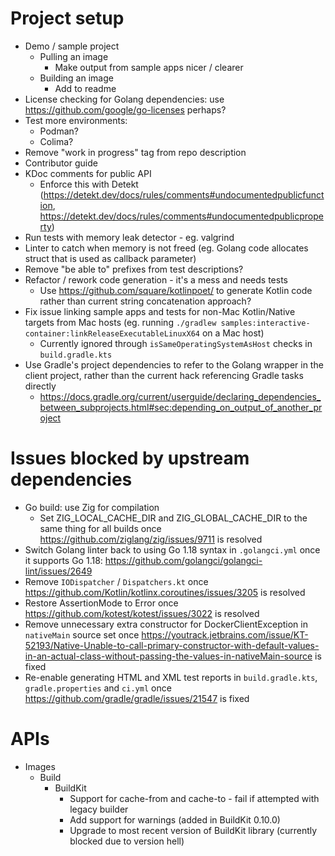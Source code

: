 # Project setup

* Demo / sample project
  * Pulling an image
    * Make output from sample apps nicer / clearer
  * Building an image
    * Add to readme
* License checking for Golang dependencies: use https://github.com/google/go-licenses perhaps?
* Test more environments:
  * Podman?
  * Colima?
* Remove "work in progress" tag from repo description
* Contributor guide
* KDoc comments for public API
  * Enforce this with Detekt (https://detekt.dev/docs/rules/comments#undocumentedpublicfunction, https://detekt.dev/docs/rules/comments#undocumentedpublicproperty)
* Run tests with memory leak detector - eg. valgrind
* Linter to catch when memory is not freed (eg. Golang code allocates struct that is used as callback parameter)
* Remove "be able to" prefixes from test descriptions?
* Refactor / rework code generation - it's a mess and needs tests
  * Use https://github.com/square/kotlinpoet/ to generate Kotlin code rather than current string concatenation approach?
* Fix issue linking sample apps and tests for non-Mac Kotlin/Native targets from Mac hosts (eg. running `./gradlew samples:interactive-container:linkReleaseExecutableLinuxX64` on a Mac host)
  * Currently ignored through `isSameOperatingSystemAsHost` checks in `build.gradle.kts`
* Use Gradle's project dependencies to refer to the Golang wrapper in the client project, rather than the current hack referencing Gradle tasks directly
  * https://docs.gradle.org/current/userguide/declaring_dependencies_between_subprojects.html#sec:depending_on_output_of_another_project

# Issues blocked by upstream dependencies

* Go build: use Zig for compilation
  * Set ZIG_LOCAL_CACHE_DIR and ZIG_GLOBAL_CACHE_DIR to the same thing for all builds once https://github.com/ziglang/zig/issues/9711 is resolved
* Switch Golang linter back to using Go 1.18 syntax in `.golangci.yml` once it supports Go 1.18: https://github.com/golangci/golangci-lint/issues/2649
* Remove `IODispatcher` / `Dispatchers.kt` once https://github.com/Kotlin/kotlinx.coroutines/issues/3205 is resolved
* Restore AssertionMode to Error once https://github.com/kotest/kotest/issues/3022 is resolved
* Remove unnecessary extra constructor for DockerClientException in `nativeMain` source set once https://youtrack.jetbrains.com/issue/KT-52193/Native-Unable-to-call-primary-constructor-with-default-values-in-an-actual-class-without-passing-the-values-in-nativeMain-source is fixed
* Re-enable generating HTML and XML test reports in `build.gradle.kts`, `gradle.properties` and `ci.yml` once https://github.com/gradle/gradle/issues/21547 is fixed

# APIs

* Images
  * Build
    * BuildKit
      * Support for cache-from and cache-to - fail if attempted with legacy builder
      * Add support for warnings (added in BuildKit 0.10.0)
      * Upgrade to most recent version of BuildKit library (currently blocked due to version hell)
